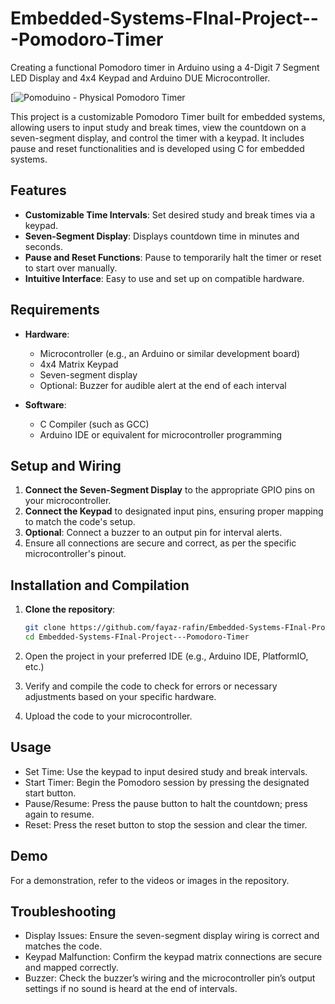 # Embedded-Systems-FInal-Project---Pomodoro-Timer
Creating a functional Pomodoro timer in Arduino using a 4-Digit 7 Segment LED Display and 4x4 Keypad and Arduino DUE Microcontroller.

[![ Pomoduino - Physical Pomodoro Timer](https://fayazrafin.notion.site/image/https%3A%2F%2Fprod-files-secure.s3.us-west-2.amazonaws.com%2F970a1427-7d44-47a1-b007-1b20fc6f7b9b%2F7fae9491-a45b-4888-8224-68a6189c2205%2FAD_4nXfJFvjK6QsOGXJ1_kkpJQ8U2qNWXdPhRYA293hYuVvE9oTwIgyu4AVQ0mah5bWCA5A2bYo6cWGMxe_60TZ6B8GUCYcPoIYNGeG68uMEIo_2fwyiVdzg8BZR.jpg?table=block&id=ca240d1d-bb49-4e99-aed4-0d86d61f5ae6&spaceId=970a1427-7d44-47a1-b007-1b20fc6f7b9b&width=2000&userId=&cache=v2)


This project is a customizable Pomodoro Timer built for embedded systems, allowing users to input study and break times, view the countdown on a seven-segment display, and control the timer with a keypad. It includes pause and reset functionalities and is developed using C for embedded systems.

## Features

- **Customizable Time Intervals**: Set desired study and break times via a keypad.
- **Seven-Segment Display**: Displays countdown time in minutes and seconds.
- **Pause and Reset Functions**: Pause to temporarily halt the timer or reset to start over manually.
- **Intuitive Interface**: Easy to use and set up on compatible hardware.

## Requirements

- **Hardware**:
  - Microcontroller (e.g., an Arduino or similar development board)
  - 4x4 Matrix Keypad
  - Seven-segment display
  - Optional: Buzzer for audible alert at the end of each interval

- **Software**:
  - C Compiler (such as GCC)
  - Arduino IDE or equivalent for microcontroller programming
  
## Setup and Wiring

1. **Connect the Seven-Segment Display** to the appropriate GPIO pins on your microcontroller.
2. **Connect the Keypad** to designated input pins, ensuring proper mapping to match the code's setup.
3. **Optional**: Connect a buzzer to an output pin for interval alerts.
4. Ensure all connections are secure and correct, as per the specific microcontroller's pinout.

## Installation and Compilation

1. **Clone the repository**:

   ```bash
   git clone https://github.com/fayaz-rafin/Embedded-Systems-FInal-Project---Pomodoro-Timer.git
   cd Embedded-Systems-FInal-Project---Pomodoro-Timer
   
2. Open the project in your preferred IDE (e.g., Arduino IDE, PlatformIO, etc.)
3. Verify and compile the code to check for errors or necessary adjustments based on your specific hardware.
4. Upload the code to your microcontroller.

## Usage

- Set Time: Use the keypad to input desired study and break intervals.
- Start Timer: Begin the Pomodoro session by pressing the designated start button.
- Pause/Resume: Press the pause button to halt the countdown; press again to resume.
- Reset: Press the reset button to stop the session and clear the timer.

## Demo

For a demonstration, refer to the videos or images in the repository.

## Troubleshooting

- Display Issues: Ensure the seven-segment display wiring is correct and matches the code.
- Keypad Malfunction: Confirm the keypad matrix connections are secure and mapped correctly.
- Buzzer: Check the buzzer’s wiring and the microcontroller pin’s output settings if no sound is heard at the end of intervals.


